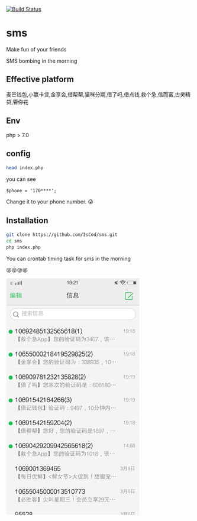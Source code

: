 [![Build Status](https://travis-ci.org/IsCod/sms.svg?branch=master)](https://travis-ci.org/IsCod/sms)

# sms

Make fun of your friends 

SMS bombing in the morning

## Effective platform

麦芒钱包,小赢卡贷,金享会,借帮帮,猫咪分期,借了吗,借点钱,救个急,信而富,~~古灵精贷~~,~~管你花~~

## Env

php > 7.0

## config

```sh
head index.php
```

you can see
```
$phone = '170****';
```

Change it to your phone number. 😜


## Installation
```sh
git clone https://github.com/IsCod/sms.git
cd sms
php index.php
```

You can crontab timing task for sms in the morning

😜😜😜😜

![效果图](2b40f73e.png)
